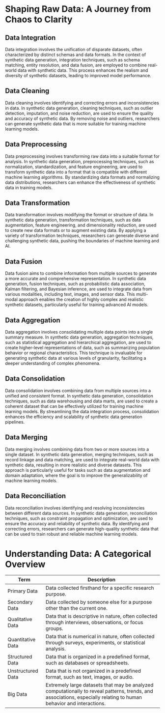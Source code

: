 # Shaping Raw Data: A Journey from Chaos to Clarity


## Data Integration

Data integration involves the unification of disparate datasets, often characterized by distinct schemas and data formats. In the context of synthetic data generation, integration techniques, such as schema matching, entity resolution, and data fusion, are employed to combine real-world data with synthetic data. This process enhances the realism and diversity of synthetic datasets, leading to improved model performance.


## Data Cleaning
Data cleaning involves identifying and correcting errors and inconsistencies in data. In synthetic data generation, cleaning techniques, such as outlier detection, imputation, and noise reduction, are used to ensure the quality and accuracy of synthetic data. By removing noise and outliers, researchers can generate synthetic data that is more suitable for training machine learning models.

## Data Preprocessing
Data preprocessing involves transforming raw data into a suitable format for analysis. In synthetic data generation, preprocessing techniques, such as normalization, standardization, and feature engineering, are used to transform synthetic data into a format that is compatible with different machine learning algorithms. By standardizing data formats and normalizing data distributions, researchers can enhance the effectiveness of synthetic data in training models.

## Data Transformation
Data transformation involves modifying the format or structure of data. In synthetic data generation, transformation techniques, such as data augmentation, feature engineering, and dimensionality reduction, are used to create new data formats or to augment existing data. By applying a variety of transformation techniques, researchers can generate diverse and challenging synthetic data, pushing the boundaries of machine learning and AI.

## Data Fusion
Data fusion aims to combine information from multiple sources to generate a more accurate and comprehensive representation. In synthetic data generation, fusion techniques, such as probabilistic data association, Kalman filtering, and Bayesian inference, are used to integrate data from various modalities, including text, images, and sensor data. This multi-modal approach enables the creation of highly complex and realistic synthetic datasets, particularly useful for training advanced AI models.

## Data Aggregation
Data aggregation involves consolidating multiple data points into a single summary measure. In synthetic data generation, aggregation techniques, such as statistical aggregation and hierarchical aggregation, are used to create higher-level representations of data, such as summarizing population behavior or regional characteristics. This technique is invaluable for generating synthetic data at various levels of granularity, facilitating a deeper understanding of complex phenomena.

## Data Consolidation
Data consolidation involves combining data from multiple sources into a unified and consistent format. In synthetic data generation, consolidation techniques, such as data warehousing and data marts, are used to create a coherent dataset that can be effectively utilized for training machine learning models. By streamlining the data integration process, consolidation enhances the efficiency and scalability of synthetic data generation pipelines.

## Data Merging
Data merging involves combining data from two or more sources into a single dataset. In synthetic data generation, merging techniques, such as record linkage and data matching, are used to integrate real-world data with synthetic data, resulting in more realistic and diverse datasets. This approach is particularly useful for tasks such as data augmentation and domain adaptation, where the goal is to improve the generalizability of machine learning models.

## Data Reconciliation
Data reconciliation involves identifying and resolving inconsistencies between different data sources. In synthetic data generation, reconciliation techniques, such as constraint propagation and optimization, are used to ensure the accuracy and reliability of synthetic data. By identifying and correcting errors, researchers can generate high-quality synthetic data that can be used to train robust and reliable machine learning models.



# Understanding Data: A Categorical Overview



| Term | Description |
|---|---|
| Primary Data | Data collected firsthand for a specific research purpose. |
| Secondary Data | Data collected by someone else for a purpose other than the current one. |
| Qualitative Data | Data that is descriptive in nature, often collected through interviews, observations, or focus groups. |
| Quantitative Data | Data that is numerical in nature, often collected through surveys, experiments, or statistical analysis. |
| Structured Data | Data that is organized in a predefined format, such as databases or spreadsheets. |
| Unstructured Data | Data that is not organized in a predefined format, such as text, images, or audio. |
| Big Data | Extremely large datasets that may be analyzed computationally to reveal patterns, trends, and associations, especially relating to human behavior and interactions. |
